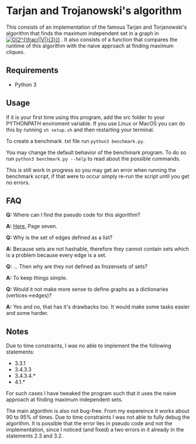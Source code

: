 # Tarjan and Trojanowski's algorithm
This consists of an implementation of the famous Tarjan and Torjanowski's algorithm that finds the maximum independent set in a graph in <a href="https://www.codecogs.com/eqnedit.php?latex=O(2^{\frac{|V|}{3}})" target="_blank"><img src="https://latex.codecogs.com/svg.latex?O(2^{\frac{|V|}{3}})" title="O(2^{\frac{|V|}{3}})" /></a>
.
It also consists of a function that compares the runtime of this algorithm with the naive approach at finding maximum cliques.
## Requirements
* Python 3

## Usage
If it is your first time using this program, add the src folder to your PYTHONPATH enviroment variable. If you use Linux or MacOS you can do this by running `sh setup.sh` and then restarting your terminal.

To create a benchmark .txt file run `python3 benchmark.py`.

You may change the default behavior of the benchmark program. To do so run `python3 benchmark.py --help` to read about the possible commands.

This is still work in progress so you may get an error when running the benchmark script, if that were to occur simply re-run the script until you get no errors.

## FAQ
**Q:** Where can I find the pseudo code for this algorithm?

**A:** [Here.](http://i.stanford.edu/pub/cstr/reports/cs/tr/76/550/CS-TR-76-550.pdf) Page seven.

**Q:** Why is the set of edges defined as a list?

**A:** Because sets are not hashable, therefore they cannot contain sets which is a problem because every edge is a set.

**Q:** ... Then why are they not defined as frozensets of sets?

**A:** To keep things simple.

**Q:** Would it not make more sense to define graphs as a dictionaries (vertices->edges)?

**A:** Yes and no, that has it's drawbacks too. It would make some tasks easier and some harder.

## Notes
Due to time constraints, I was no able to implement the the following statements:
* 3.3.1
* 3.4.3.3
* 3.4.3.4.*
* 4.1.*

For such cases I have tweaked the program such that it uses the naive approach at finding maximum independent sets.

The main algorithm is also not bug-free. From my expereince it works about 90 to 95% of times.
Due to time constraints I was not able to fully debug the algorithm.
It is possible that the error lies in pseudo code and not the implementation, since I noticed (and fixed) a two errors in it already in the statements 2.3 and 3.2.
